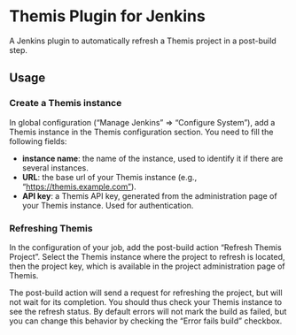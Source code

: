 # Themis Plugin for Jenkins

A Jenkins plugin to automatically refresh a Themis project in a post-build step.

## Usage

### Create a Themis instance

In global configuration (“Manage Jenkins” ⇒ “Configure System”), add a Themis instance in the Themis configuration 
section. You need to fill the following fields:

- **instance name**: the name of the instance, used to identify it if there are several instances.
- **URL**: the base url of your Themis instance (e.g., “https://themis.example.com”).
- **API key**: a Themis API key, generated from the administration page of your Themis instance. Used for 
authentication.

### Refreshing Themis

In the configuration of your job, add the post-build action “Refresh Themis Project”. Select the Themis instance 
where the project to refresh is located, then the project key, which is available in the project administration page 
of Themis.

The post-build action will send a request for refreshing the project, but will not wait for its completion. You 
should thus check your Themis instance to see the refresh status. By default errors will not mark the build as 
failed, but you can change this behavior by checking the “Error fails build” checkbox.
